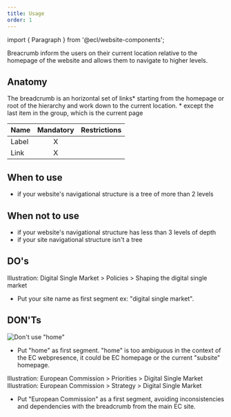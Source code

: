 ```yaml
---
title: Usage
order: 1
---
```


import { Paragraph } from '@ecl/website-components';

<Paragraph size="lead">
  Breacrumb inform the users on their current location relative to the homepage
  of the website and allows them to navigate to higher levels.
</Paragraph>

## Anatomy

The breadcrumb is an horizontal set of links\* starting from the homepage or root of the hierarchy and work down to the current location. \* except the last item in the group, which is the current page

| Name  | Mandatory | Restrictions |
| ----- | :-------: | -----------: |
| Label |     X     |              |
| Link  |     X     |              |

## When to use

- if your website's navigational structure is a tree of more than 2 levels

## When not to use

- if your website's navigational structure has less than 3 levels of depth
- if your site navigational structure isn't a tree

## DO's

Illustration: Digital Single Market > Policies > Shaping the digital single market

- Put your site name as first segment ex: "digital single market".

## DON'Ts

![Don't use "home"](https://inno-ecl.s3.amazonaws.com/media/images/EC/Breadcrumb/Breadcrumb_Default_01.svg)

- Put "home" as first segment. "home" is too ambiguous in the context of the EC webpresence, it could be EC homepage or the current "subsite" homepage.

Illustration: European Commission > Priorities > Digital Single Market
Illustration: European Commission > Strategy > Digital Single Market

- Put "European Commission" as a first segment, avoiding inconsistencies and dependencies with the breadcrumb from the main EC site.
